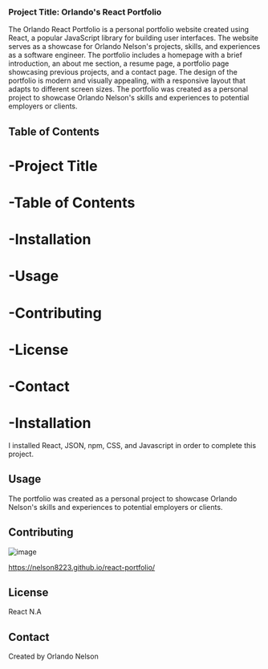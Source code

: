 ### Project Title: Orlando's React Portfolio
The Orlando React Portfolio is a personal portfolio website created using React, a popular JavaScript library for building user interfaces. The website serves as a showcase for Orlando Nelson's projects, skills, and experiences as a software engineer. The portfolio includes a homepage with a brief introduction, an about me section, a resume page, a portfolio page showcasing previous projects, and a contact page. The design of the portfolio is modern and visually appealing, with a responsive layout that adapts to different screen sizes. The portfolio was created as a personal project to showcase Orlando Nelson's skills and experiences to potential employers or clients.

## Table of Contents
# -Project Title
# -Table of Contents
# -Installation
# -Usage
# -Contributing
# -License
# -Contact
# -Installation
I installed React, JSON, npm, CSS, and Javascript in order to complete this project.

## Usage
The portfolio was created as a personal project to showcase Orlando Nelson's skills and experiences to potential employers or clients.


## Contributing
![image](https://user-images.githubusercontent.com/113787078/230806308-f224d30d-9e66-4d54-b458-e9caf11df15f.png)

https://nelson8223.github.io/react-portfolio/



## License
React N.A

## Contact
Created by Orlando Nelson 
